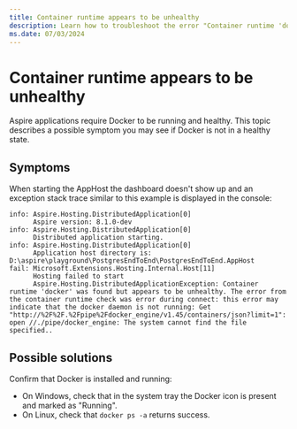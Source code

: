 ```yaml
---
title: Container runtime appears to be unhealthy
description: Learn how to troubleshoot the error "Container runtime 'docker' was found but appears to be unhealthy" during execution of your app.
ms.date: 07/03/2024
---
```


# Container runtime appears to be unhealthy

Aspire applications require Docker to be running and healthy. This topic describes a possible symptom you may see if Docker is not in a healthy state.

## Symptoms

When starting the AppHost the dashboard doesn't show up and an exception stack trace similar to this example is displayed in the console:

```Output
info: Aspire.Hosting.DistributedApplication[0] 
      Aspire version: 8.1.0-dev 
info: Aspire.Hosting.DistributedApplication[0] 
      Distributed application starting. 
info: Aspire.Hosting.DistributedApplication[0] 
      Application host directory is: D:\aspire\playground\PostgresEndToEnd\PostgresEndToEnd.AppHost 
fail: Microsoft.Extensions.Hosting.Internal.Host[11] 
      Hosting failed to start 
      Aspire.Hosting.DistributedApplicationException: Container runtime 'docker' was found but appears to be unhealthy. The error from the container runtime check was error during connect: this error may indicate that the docker daemon is not running: Get "http://%2F%2F.%2Fpipe%2Fdocker_engine/v1.45/containers/json?limit=1": open //./pipe/docker_engine: The system cannot find the file specified.. 
```

## Possible solutions

Confirm that Docker is installed and running:

- On Windows, check that in the system tray the Docker icon is present and marked as "Running". 
- On Linux, check that `docker ps -a` returns success.
